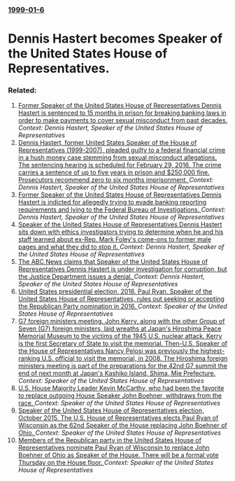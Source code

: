 ### [1999-01-6](/news/1999/01/6/index.md)

#  Dennis Hastert becomes Speaker of the United States House of Representatives.




### Related:

1. [Former Speaker of the United States House of Representatives Dennis Hastert is sentenced to 15 months in prison for breaking banking laws in order to make payments to cover sexual misconduct from past decades. ](/news/2016/04/27/former-speaker-of-the-united-states-house-of-representatives-dennis-hastert-is-sentenced-to-15-months-in-prison-for-breaking-banking-laws-in.md) _Context: Dennis Hastert, Speaker of the United States House of Representatives_
2. [Dennis Hastert, former United States Speaker of the House of Representatives (1999-2007), pleaded guilty to a federal financial crime in a hush money case stemming from sexual misconduct allegations. The sentencing hearing is scheduled for February 29, 2016. The crime carries a sentence of up to five years in prison and $250,000 fine. Prosecutors recommend zero to six months imprisonment. ](/news/2015/10/28/dennis-hastert-former-united-states-speaker-of-the-house-of-representatives-1999-2007-pleaded-guilty-to-a-federal-financial-crime-in-a.md) _Context: Dennis Hastert, Speaker of the United States House of Representatives_
3. [Former Speaker of the United States House of Representatives Dennis Hastert is indicted for allegedly trying to evade banking reporting requirements and lying to the Federal Bureau of Investigations. ](/news/2015/05/28/former-speaker-of-the-united-states-house-of-representatives-dennis-hastert-is-indicted-for-allegedly-trying-to-evade-banking-reporting-requ.md) _Context: Dennis Hastert, Speaker of the United States House of Representatives_
4. [ Speaker of the United States House of Representatives Dennis Hastert sits down with ethics investigators trying to determine when he and his staff learned about ex-Rep. Mark Foley's come-ons to former male pages and what they did to stop it. ](/news/2006/10/24/speaker-of-the-united-states-house-of-representatives-dennis-hastert-sits-down-with-ethics-investigators-trying-to-determine-when-he-and-hi.md) _Context: Dennis Hastert, Speaker of the United States House of Representatives_
5. [ The ABC News claims that Speaker of the United States House of Representatives Dennis Hastert is under investigation for corruption, but the Justice Department issues a denial. ](/news/2006/05/24/the-abc-news-claims-that-speaker-of-the-united-states-house-of-representatives-dennis-hastert-is-under-investigation-for-corruption-but-th.md) _Context: Dennis Hastert, Speaker of the United States House of Representatives_
6. [ United States presidential election, 2016. Paul Ryan, Speaker of the United States House of Representatives, rules out seeking or accepting the Republican Party nomination in 2016. ](/news/2016/04/12/united-states-presidential-election-2016-paul-ryan-speaker-of-the-united-states-house-of-representatives-rules-out-seeking-or-accepting.md) _Context: Speaker of the United States House of Representatives_
7. [G7 foreign ministers meeting. John Kerry, along with the other Group of Seven (G7) foreign ministers, laid wreaths at Japan's Hiroshima Peace Memorial Museum to the victims of the 1945 U.S. nuclear attack. Kerry is the first Secretary of State to visit the memorial. Then-U.S. Speaker of the House of Representatives Nancy Pelosi was previously the highest-ranking U.S. official to visit the memorial, in 2008. The Hiroshima foreign ministers meeting is part of the preparations for the 42nd G7 summit the end of next month at Japan's Kashiko Island, Shima, Mie Prefecture. ](/news/2016/04/11/g7-foreign-ministers-meeting-john-kerry-along-with-the-other-group-of-seven-g7-foreign-ministers-laid-wreaths-at-japan-s-hiroshima-peac.md) _Context: Speaker of the United States House of Representatives_
8. [ U.S. House Majority Leader Kevin McCarthy, who had been the favorite to replace outgoing House Speaker John Boehner, withdraws from the race. ](/news/2015/10/8/u-s-house-majority-leader-kevin-mccarthy-who-had-been-the-favorite-to-replace-outgoing-house-speaker-john-boehner-withdraws-from-the-rac.md) _Context: Speaker of the United States House of Representatives_
9. [Speaker of the United States House of Representatives election, October 2015. The U.S. House of Representatives elects Paul Ryan of Wisconsin as the 62nd Speaker of the House replacing John Boehner of Ohio. ](/news/2015/10/29/speaker-of-the-united-states-house-of-representatives-election-october-2015-the-u-s-house-of-representatives-elects-paul-ryan-of-wisconsi.md) _Context: Speaker of the United States House of Representatives_
10. [Members of the Republican party in the United States House of Representatives nominate Paul Ryan of Wisconsin to replace John Boehner of Ohio as Speaker of the House. There will be a formal vote Thursday on the House floor. ](/news/2015/10/28/members-of-the-republican-party-in-the-united-states-house-of-representatives-nominate-paul-ryan-of-wisconsin-to-replace-john-boehner-of-ohi.md) _Context: Speaker of the United States House of Representatives_
